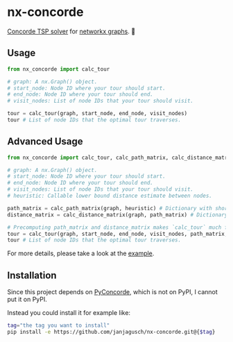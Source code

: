 # nx-concorde

[Concorde TSP solver](http://www.math.uwaterloo.ca/tsp/concorde.html) for [networkx graphs](https://networkx.github.io/). 🛫

## Usage

```python
from nx_concorde import calc_tour

# graph: A nx.Graph() object.
# start_node: Node ID where your tour should start.
# end_node: Node ID where your tour should end.
# visit_nodes: List of node IDs that your tour should visit.

tour = calc_tour(graph, start_node, end_node, visit_nodes)
tour # List of node IDs that the optimal tour traverses.
```

## Advanced Usage

```python
from nx_concorde import calc_tour, calc_path_matrix, calc_distance_matrix

# graph: A nx.Graph() object.
# start_node: Node ID where your tour should start.
# end_node: Node ID where your tour should end.
# visit_nodes: List of node IDs that your tour should visit.
# heuristic: Callable lower bound distance estimate between nodes.

path_matrix = calc_path_matrix(graph, heuristic) # Dictionary with shortest paths.
distance_matrix = calc_distance_matrix(graph, path_matrix) # Dictionary with shortest path lengths.

# Precomputing path_matrix and distance_matrix makes `calc_tour` much faster.
tour = calc_tour(graph, start_node, end_node, visit_nodes, path_matrix, distance_matrix)
tour # List of node IDs that the optimal tour traverses.
```

For more details, please take a look at the [example](example.py).

## Installation

Since this project depends on [PyConcorde](https://github.com/jvkersch/pyconcorde), which is not on PyPI, I cannot put it on PyPI.

Instead you could install it for example like:

```sh
tag="the tag you want to install"
pip install -e https://github.com/janjagusch/nx-concorde.git@{$tag}
```
